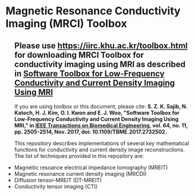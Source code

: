 # Magnetic Resonance Conductivity Imaging (MRCI) Toolbox
<ul>

## Please use https://iirc.khu.ac.kr/toolbox.html for downloading  MRCI Toolbox for conductivity imaging using MRI as described in [Software Toolbox for Low-Frequency Conductivity and Current Density Imaging Using MRI](https://ieeexplore.ieee.org/document/7994618)

If you are using toolbox or this document, please cite: **S. Z. K. Sajib, N. Katoch, H. J. Kim, O. I. Kwon and E. J. Woo, "Software Toolbox for Low-Frequency Conductivity and Current Density Imaging Using MRI," in [IEEE Transactions on Biomedical Engineering](https://ieeexplore.ieee.org/xpl/RecentIssue.jsp?punumber=10), vol. 64, no. 11, pp. 2505-2514, Nov. 2017, doi: 10.1109/TBME.2017.2732502.**

This repository describes implementations of several key mathematical functions for conductivity and current density image reconstructions. The list of techniques provided in this repository are:

<li>Magneitic resoance electrical impedance tomography (MREIT)</li> 
<li>Magnetic resonance current density imaging (MRCDI)</li> 
<li>Diffusion tensor-MREIT (DT-MREIT)</li>
<li>Conductivity tensor imaging (CTI)</li>



